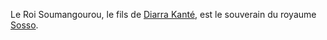 <!-- TITLE: Soumangourou -->
<!-- SUBTITLE: Présentation du Roi Soumangourou -->

Le Roi Soumangourou, le fils de [Diarra Kanté](/personnalite/diarra-kante), est le souverain du royaume [Sosso](/geographie/afrique/royaume/sosso).